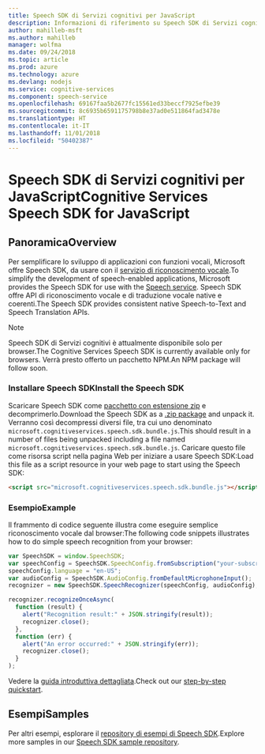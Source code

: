```yaml
---
title: Speech SDK di Servizi cognitivi per JavaScript
description: Informazioni di riferimento su Speech SDK di Servizi cognitivi per JavaScript
author: mahilleb-msft
ms.author: mahilleb
manager: wolfma
ms.date: 09/24/2018
ms.topic: article
ms.prod: azure
ms.technology: azure
ms.devlang: nodejs
ms.service: cognitive-services
ms.component: speech-service
ms.openlocfilehash: 69167faa5b2677fc15561ed33beccf7925efbe39
ms.sourcegitcommit: 8c6935b6591175798b8e37ad0e511864fad3478e
ms.translationtype: HT
ms.contentlocale: it-IT
ms.lasthandoff: 11/01/2018
ms.locfileid: "50402387"
---
```

# <a name="cognitive-services-speech-sdk-for-javascript"></a><span data-ttu-id="39547-103">Speech SDK di Servizi cognitivi per JavaScript</span><span class="sxs-lookup"><span data-stu-id="39547-103">Cognitive Services Speech SDK for JavaScript</span></span>

## <a name="overview"></a><span data-ttu-id="39547-104">Panoramica</span><span class="sxs-lookup"><span data-stu-id="39547-104">Overview</span></span>

<span data-ttu-id="39547-105">Per semplificare lo sviluppo di applicazioni con funzioni vocali, Microsoft offre Speech SDK, da usare con il [servizio di riconoscimento vocale](https://aka.ms/csspeech).</span><span class="sxs-lookup"><span data-stu-id="39547-105">To simplify the development of speech-enabled applications, Microsoft provides the Speech SDK for use with the [Speech service](https://aka.ms/csspeech).</span></span>
<span data-ttu-id="39547-106">Speech SDK offre API di riconoscimento vocale e di traduzione vocale native e coerenti.</span><span class="sxs-lookup"><span data-stu-id="39547-106">The Speech SDK provides consistent native Speech-to-Text and Speech Translation APIs.</span></span>

> [!NOTE]
> <span data-ttu-id="39547-107">Speech SDK di Servizi cognitivi è attualmente disponibile solo per browser.</span><span class="sxs-lookup"><span data-stu-id="39547-107">The Cognitive Services Speech SDK is currently available only for browsers.</span></span>
> <span data-ttu-id="39547-108">Verrà presto offerto un pacchetto NPM.</span><span class="sxs-lookup"><span data-stu-id="39547-108">An NPM package will follow soon.</span></span>

### <a name="install-the-speech-sdk"></a><span data-ttu-id="39547-109">Installare Speech SDK</span><span class="sxs-lookup"><span data-stu-id="39547-109">Install the Speech SDK</span></span>

<span data-ttu-id="39547-110">Scaricare Speech SDK come [pacchetto con estensione zip](https://aka.ms/csspeech/jsbrowserpackage) e decomprimerlo.</span><span class="sxs-lookup"><span data-stu-id="39547-110">Download the Speech SDK as a [.zip package](https://aka.ms/csspeech/jsbrowserpackage) and unpack it.</span></span>
<span data-ttu-id="39547-111">Verranno così decompressi diversi file, tra cui uno denominato `microsoft.cognitiveservices.speech.sdk.bundle.js`.</span><span class="sxs-lookup"><span data-stu-id="39547-111">This should result in a number of files being unpacked including a file named `microsoft.cognitiveservices.speech.sdk.bundle.js`.</span></span>
<span data-ttu-id="39547-112">Caricare questo file come risorsa script nella pagina Web per iniziare a usare Speech SDK:</span><span class="sxs-lookup"><span data-stu-id="39547-112">Load this file as a script resource in your web page to start using the Speech SDK:</span></span>

```html
<script src="microsoft.cognitiveservices.speech.sdk.bundle.js"></script>
```

### <a name="example"></a><span data-ttu-id="39547-113">Esempio</span><span class="sxs-lookup"><span data-stu-id="39547-113">Example</span></span> 

<span data-ttu-id="39547-114">Il frammento di codice seguente illustra come eseguire semplice riconoscimento vocale dal browser:</span><span class="sxs-lookup"><span data-stu-id="39547-114">The following code snippets illustrates how to do simple speech recognition from your browser:</span></span>

```javascript 
var SpeechSDK = window.SpeechSDK;
var speechConfig = SpeechSDK.SpeechConfig.fromSubscription("your-subscription-key", "your-service-region");
speechConfig.language = "en-US";
var audioConfig = SpeechSDK.AudioConfig.fromDefaultMicrophoneInput();
recognizer = new SpeechSDK.SpeechRecognizer(speechConfig, audioConfig);

recognizer.recognizeOnceAsync(
  function (result) {
    alert("Recognition result:" + JSON.stringify(result));
    recognizer.close();
  },
  function (err) {
    alert("An error occurred:" + JSON.stringify(err));
    recognizer.close();
  }
);
``` 

<span data-ttu-id="39547-115">Vedere la [guida introduttiva dettagliata](/azure/cognitive-services/speech-service/quickstart-js-browser).</span><span class="sxs-lookup"><span data-stu-id="39547-115">Check out our [step-by-step quickstart](/azure/cognitive-services/speech-service/quickstart-js-browser).</span></span>

## <a name="samples"></a><span data-ttu-id="39547-116">Esempi</span><span class="sxs-lookup"><span data-stu-id="39547-116">Samples</span></span>

<span data-ttu-id="39547-117">Per altri esempi, esplorare il [repository di esempi di Speech SDK](https://aka.ms/csspeech/samples).</span><span class="sxs-lookup"><span data-stu-id="39547-117">Explore more samples in our [Speech SDK sample repository](https://aka.ms/csspeech/samples).</span></span>
